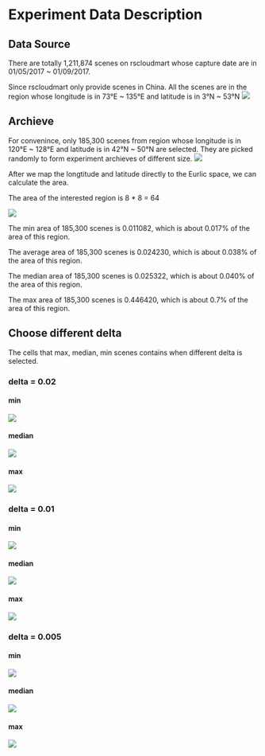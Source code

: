 # Experiment Data Description

## Data Source

There are totally 1,211,874 scenes on rscloudmart whose capture date are in 01/05/2017 \~ 01/09/2017. 

Since rscloudmart only provide scenes in China. All the scenes are in the region whose longitude is in 73°E \~ 135°E and latitude is in 3°N \~ 53°N
![](fig/scenes_dist.png)

## Archieve

For convenince, only 185,300 scenes from region whose longitude is in 120°E \~ 128°E and latitude is in 42°N \~ 50°N are selected. They are picked randomly to form experiment archieves of different size.
![](fig/selected_region.png)


After we map the longtitude and latitude directly to the Eurlic space, we can calculate the area.

The area of the interested region is 8 * 8 = 64

![](fig/sample_scenes.png)

The min area of 185,300 scenes is 0.011082, which is about 0.017% of the area of this region.

The average area of 185,300 scenes is 0.024230, which is about 0.038% of the area of this region.

The median area of 185,300 scenes is 0.025322, which is about 0.040% of the area of this region.

The max area of 185,300 scenes is 0.446420, which is about 0.7% of the area of this region.

## Choose different delta

The cells that max, median, min scenes contains when different delta is selected.

### delta = 0.02 

#### min
![](fig/min_delta_0.02.png)

#### median
![](fig/median_delta_0.02.png)

#### max
![](fig/max_delta_0.02.png)

### delta = 0.01 

#### min
![](fig/min_delta_0.01.png)

#### median
![](fig/median_delta_0.01.png)

#### max
![](fig/max_delta_0.01.png)

### delta = 0.005

#### min
![](fig/min_delta_0.005.png)

#### median 
![](fig/median_delta_0.005.png)

#### max
![](fig/max_delta_0.005.png)